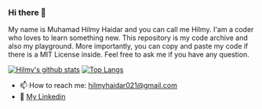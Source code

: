 ### Hi there 👋
My name is Muhamad Hilmy Haidar and you can call me Hilmy. I'am a coder who loves to learn something new. This repository is my code archive and also my playground. More importantly, you can copy and paste my code if there is a MIT License inside. Feel free to ask me if you have any question.
<!--
**mhilmyh/mhilmyh** is a ✨ _special_ ✨ repository because its `README.md` (this file) appears on your GitHub profile.
-->

<!-- Add statistics using anuraghazra/github-readme-stats package -->
[![Hilmy's github stats](https://github-readme-stats.vercel.app/api?username=mhilmyh)](https://github.com/anuraghazra/github-readme-stats)
[![Top Langs](https://github-readme-stats.vercel.app/api/top-langs/?username=mhilmyh&layout=compact)](https://github.com/anuraghazra/github-readme-stats)

- 📫 How to reach me: hilmyhaidar021@gmail.com
- 🌟 [My Linkedin](https://www.linkedin.com/in/hilmy-haidar-344160184/)
